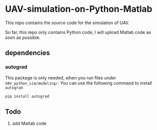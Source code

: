 # UAV-simulation-on-Python-Matlab
This repo contains the source code for the simulation of UAV.

So far, this repo only contains Python code, I will upload Matlab code as soon as possible.

## dependencies
### autograd
This package is only needed, when you run files under `UAV_python_sim/modeling/`.
You can use the following command to install `autograd`
```bash
pip install autograd
```

## Todo
1. add Matlab code
